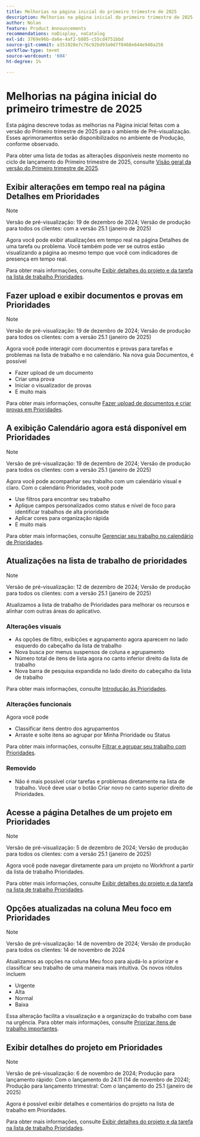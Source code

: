 ```yaml
---
title: Melhorias na página inicial do primeiro trimestre de 2025
description: Melhorias na página inicial do primeiro trimestre de 2025
author: Nolan
feature: Product Announcements
recommendations: noDisplay, noCatalog
exl-id: 3769e96b-da6e-4af2-b885-c55cd4751bbd
source-git-commit: a351028e7c76c92bd93a0d7f8460e644e940a256
workflow-type: tm+mt
source-wordcount: '604'
ht-degree: 1%

---
```


# Melhorias na página inicial do primeiro trimestre de 2025

Esta página descreve todas as melhorias na Página inicial feitas com a versão do Primeiro trimestre de 2025 para o ambiente de Pré-visualização. Esses aprimoramentos serão disponibilizados no ambiente de Produção, conforme observado.

Para obter uma lista de todas as alterações disponíveis neste momento no ciclo de lançamento do Primeiro trimestre de 2025, consulte [Visão geral da versão do Primeiro trimestre de 2025](/help/quicksilver/product-announcements/product-releases/25-q1-release-activity/25-q1-release-overview.md).

<!--## Catch up on work in Priorities

>[!NOTE]
>
>Preview release: December 20, 2024; Production release for all customers: With the 25.1 release (January 2025)
>
>_This feature is only available for customers on the Unified Adobe Experience using the AI Assistant._

You can use Catch me up to help reduce the amount of time looking for information on active projects. 

Powered by Workfront's AI Assistant, Catch me up summarizes updates, uploaded documents, and other notable changes about your projects within the following time frames: 24 hours, 3 days, or 7 days.

For more information, see [Catch up on work in Priorities](/help/quicksilver/workfront-basics/priorities/catch-me-up.md).-->

## Exibir alterações em tempo real na página Detalhes em Prioridades

>[!NOTE]
>
>Versão de pré-visualização: 19 de dezembro de 2024; Versão de produção para todos os clientes: com a versão 25.1 (janeiro de 2025)

Agora você pode exibir atualizações em tempo real na página Detalhes de uma tarefa ou problema. Você também pode ver se outros estão visualizando a página ao mesmo tempo que você com indicadores de presença em tempo real.

Para obter mais informações, consulte [Exibir detalhes do projeto e da tarefa na lista de trabalho Prioridades](/help/quicksilver/workfront-basics/priorities/view-task-project-details.md).

## Fazer upload e exibir documentos e provas em Prioridades

>[!NOTE]
>
>Versão de pré-visualização: 19 de dezembro de 2024; Versão de produção para todos os clientes: com a versão 25.1 (janeiro de 2025)

Agora você pode interagir com documentos e provas para tarefas e problemas na lista de trabalho e no calendário. Na nova guia Documentos, é possível

* Fazer upload de um documento
* Criar uma prova
* Iniciar o visualizador de provas
* E muito mais

Para obter mais informações, consulte [Fazer upload de documentos e criar provas em Prioridades](/help/quicksilver/workfront-basics/priorities/documents-and-proofs-priorities.md).

## A exibição Calendário agora está disponível em Prioridades

>[!NOTE]
>
>Versão de pré-visualização: 19 de dezembro de 2024; Versão de produção para todos os clientes: com a versão 25.1 (janeiro de 2025)

Agora você pode acompanhar seu trabalho com um calendário visual e claro. Com o calendário Prioridades, você pode

* Use filtros para encontrar seu trabalho
* Aplique campos personalizados como status e nível de foco para identificar trabalhos de alta prioridade
* Aplicar cores para organização rápida
* E muito mais

Para obter mais informações, consulte [Gerenciar seu trabalho no calendário de Prioridades](/help/quicksilver/workfront-basics/priorities/calendar-priorities.md).

## Atualizações na lista de trabalho de prioridades

>[!NOTE]
>
>Versão de pré-visualização: 12 de dezembro de 2024; Versão de produção para todos os clientes: com a versão 25.1 (janeiro de 2025)

Atualizamos a lista de trabalho de Prioridades para melhorar os recursos e alinhar com outras áreas do aplicativo.

### Alterações visuais

* As opções de filtro, exibições e agrupamento agora aparecem no lado esquerdo do cabeçalho da lista de trabalho
* Nova busca por menus suspensos de coluna e agrupamento
* Número total de itens de lista agora no canto inferior direito da lista de trabalho
* Nova barra de pesquisa expandida no lado direito do cabeçalho da lista de trabalho

Para obter mais informações, consulte [Introdução às Prioridades](/help/quicksilver/workfront-basics/priorities/get-started-with-priorities.md).

### Alterações funcionais

Agora você pode

* Classificar itens dentro dos agrupamentos
* Arraste e solte itens ao agrupar por Minha Prioridade ou Status

Para obter mais informações, consulte [Filtrar e agrupar seu trabalho com Prioridades](/help/quicksilver/workfront-basics/priorities/filter-group-work-priorities.md).

### Removido

* Não é mais possível criar tarefas e problemas diretamente na lista de trabalho. Você deve usar o botão Criar novo no canto superior direito de Prioridades.

## Acesse a página Detalhes de um projeto em Prioridades

>[!NOTE]
>
>Versão de pré-visualização: 5 de dezembro de 2024; Versão de produção para todos os clientes: com a versão 25.1 (janeiro de 2025)

Agora você pode navegar diretamente para um projeto no Workfront a partir da lista de trabalho Prioridades.

Para obter mais informações, consulte [Exibir detalhes do projeto e da tarefa na lista de trabalho Prioridades](/help/quicksilver/workfront-basics/priorities/view-task-project-details.md).

## Opções atualizadas na coluna Meu foco em Prioridades

>[!NOTE]
>
>Versão de pré-visualização: 14 de novembro de 2024; Versão de produção para todos os clientes: 14 de novembro de 2024

Atualizamos as opções na coluna Meu foco para ajudá-lo a priorizar e classificar seu trabalho de uma maneira mais intuitiva. Os novos rótulos incluem

* Urgente
* Alta
* Normal
* Baixa

Essa alteração facilita a visualização e a organização do trabalho com base na urgência. Para obter mais informações, consulte [Priorizar itens de trabalho importantes](/help/quicksilver/workfront-basics/priorities/prioritize-work-items.md).

## Exibir detalhes do projeto em Prioridades

>[!NOTE]
>
>Versão de pré-visualização: 6 de novembro de 2024; Produção para lançamento rápido: Com o lançamento do 24.11 (14 de novembro de 2024); Produção para lançamento trimestral: Com o lançamento do 25.1 (janeiro de 2025)

Agora é possível exibir detalhes e comentários do projeto na lista de trabalho em Prioridades.

Para obter mais informações, consulte [Exibir detalhes do projeto e da tarefa na lista de trabalho Prioridades](/help/quicksilver/workfront-basics/priorities/view-task-project-details.md).
